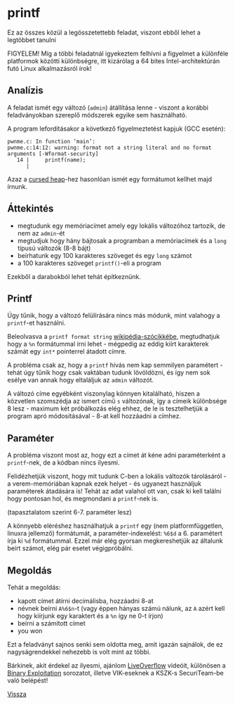 # printf

Ez az összes közül a legösszetettebb feladat, viszont ebből lehet a legtöbbet tanulni

FIGYELEM! Míg a többi feladatnál igyekeztem felhívni a figyelmet a különféle platformok közötti különbségre, itt kizárólag a 64 bites Intel-architektúrán futó Linux alkalmazásról írok!

## Analízis

A feladat ismét egy változó (`admin`) átállítása lenne - viszont a korábbi feladványokban szereplő módszerek egyike sem használható.

A program lefordításakor a következő figyelmeztetést kapjuk (GCC esetén): 
```
pwnme.c: In function ‘main’:
pwnme.c:14:12: warning: format not a string literal and no format arguments [-Wformat-security]
   14 |     printf(name);
      |
```

Azaz a [cursed heap](cursedheap.md)-hez hasonlóan ismét egy formátumot kellhet majd írnunk.

## Áttekintés

- megtudunk egy memóriacímet amely egy lokális változóhoz tartozik, de nem az `admin`-ét
- megtudjuk hogy hány bájtosak a programban a memóriacímek és a `long` típusú változók (8-8 bájt)
- beírhatunk egy 100 karakteres szöveget és egy `long` számot
- a 100 karakteres szöveget `printf()`-eli a program

Ezekből a darabokból lehet tehát építkeznünk.

## Printf

Úgy tűnik, hogy a változó felülírására nincs más módunk, mint valahogy a `printf`-et használni.

Beleolvasva a `printf format string` [wikipédia-szócikkébe](https://en.wikipedia.org/wiki/Printf_format_string), megtudhatjuk hogy a `%n` formátummal írni lehet - mégpedig az eddig kiírt karakterek számát egy `int*` pointerrel átadott címre.

A probléma csak az, hogy a `printf` hívás nem kap semmilyen paramétert - tehát úgy tűnik hogy csak vaktában tudunk lövöldözni, és így nem sok esélye van annak hogy eltaláljuk az `admin` változót.

A változó címe egyébként viszonylag könnyen kitalálható, hiszen a közvetlen szomszédja az ismert című `s` változónak, így a címeik különbsége 8 lesz - maximum két próbálkozás elég ehhez, de le is tesztelhetjük a program apró módosításával - 8-at kell hozzáadni a címhez.

## Paraméter

A probléma viszont most az, hogy ezt a címet át kéne adni paraméterként a `printf`-nek, de a kódban nincs ilyesmi.

Felidézhetjük viszont, hogy mit tudunk C-ben a lokális változók tárolásáról - a verem-memóriában kapnak ezek helyet - és ugyanezt használjuk paraméterek átadására is! Tehát az adat valahol ott van, csak ki kell találni hogy pontosan hol, és megmondani a `printf`-nek is.

(tapasztalatom szerint 6-7. paraméter lesz)

A könnyebb eléréshez használhatjuk a `printf` egy (nem platformfüggetlen, linuxra jellemző) formátumát, a paraméter-indexelést: `%6$d` a 6. paramétert írja ki `%d` formátummal. Ezzel már elég gyorsan megkereshetjük az általunk beírt számot, elég pár esetet végigpróbálni.

## Megoldás

Tehát a megoldás:
- kapott címet átírni decimálisba, hozzáadni 8-at
- névnek beírni `A%6$n`-t (vagy éppen hányas számú nálunk, az `A` azért kell hogy kiírjunk egy karaktert és a `%n` így ne 0-t írjon)
- beírni a számított címet
- you won

Ezt a feladványt sajnos senki sem oldotta meg, amit igazán sajnálok, de ez nagyságrendekkel nehezebb is volt mint az többi.

Bárkinek, akit érdekel az ilyesmi, ajánlom [LiveOverflow](https://www.youtube.com/channel/UClcE-kVhqyiHCcjYwcpfj9w) videóit, különösen a [Binary Exploitation](https://www.youtube.com/watch?v=iyAyN3GFM7A&list=PLhixgUqwRTjxglIswKp9mpkfPNfHkzyeN) sorozatot, illetve VIK-eseknek a KSZK-s SecuriTeam-be való belépést!

[Vissza](cpuzzles.md)